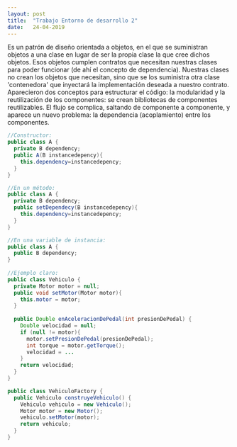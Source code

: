 ```yaml
---
layout: post
title:  "Trabajo Entorno de desarrollo 2"
date:   24-04-2019
---
```


<p class="intro"><span class="dropcap">E</span>s un patrón de diseño orientada a objetos, 
en el que se suministran objetos a una clase en lugar de ser la propia clase la que cree dichos objetos.
Esos objetos cumplen contratos que necesitan nuestras clases para poder funcionar (de ahí el concepto de dependencia).
Nuestras clases no crean los objetos que necesitan, sino que se los suministra otra clase 'contenedora' que inyectará la 
implementación deseada a nuestro contrato.  
Aparecieron dos conceptos para estructurar el código: la modularidad y la reutilización de los componentes: 
se crean bibliotecas de componentes reutilizables. El flujo se complica, saltando de componente a componente, 
y aparece un nuevo problema: la dependencia (acoplamiento) entre los componentes.  
  
``` java
//Constructor:  
public class A {
  private B dependency;
  public A(B instancedepency){
    this.dependency=instancedepency;
  }
}  

//En un método:
public class A {
  private B dependency;
  public setDependecy(B instancedepency){
    this.dependency=instancedepency;
  }
}  

//En una variable de instancia:  
public class A {
  public B dependency;
}  
  
//Ejemplo claro:  
public class Vehiculo {
  private Motor motor = null;
  public void setMotor(Motor motor){
    this.motor = motor;
  }
  
  public Double enAceleracionDePedal(int presionDePedal) {
    Double velocidad = null;
    if (null != motor){
      motor.setPresionDePedal(presionDePedal);
      int torque = motor.getTorque();
      velocidad = ...
    }
    return velocidad;
  }
}  

public class VehiculoFactory {
  public Vehiculo construyeVehiculo() {
    Vehiculo vehiculo = new Vehiculo();
    Motor motor = new Motor();
    vehiculo.setMotor(motor);
    return vehiculo;
  }
}
```
